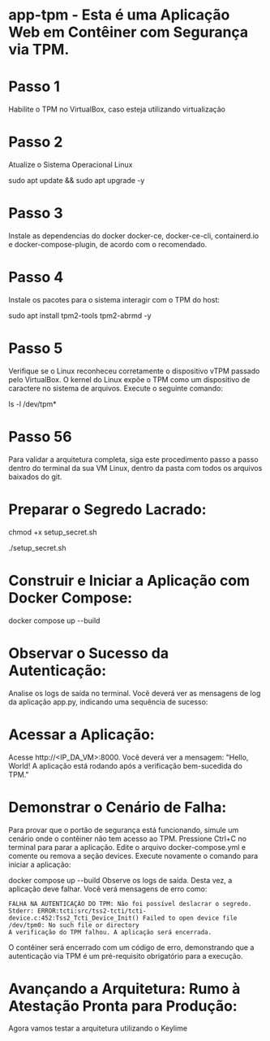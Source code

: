 #  app-tpm - Esta é uma Aplicação Web em Contêiner com Segurança via TPM.

# Passo 1 
Habilite o TPM no VirtualBox, caso esteja utilizando virtualização

# Passo 2
Atualize o Sistema Operacional Linux

sudo apt update && sudo apt upgrade -y

# Passo 3
Instale as dependencias do docker docker-ce, docker-ce-cli, containerd.io e docker-compose-plugin, de acordo com o recomendado.

# Passo 4
Instale os pacotes para o sistema interagir com o TPM do host:

sudo apt install tpm2-tools tpm2-abrmd -y

# Passo 5 
Verifique se o Linux reconheceu corretamente o dispositivo vTPM passado pelo VirtualBox. 
O kernel do Linux expõe o TPM como um dispositivo de caractere no sistema de arquivos. 
Execute o seguinte comando:

ls -l /dev/tpm*

# Passo 56
Para validar a arquitetura completa, siga este procedimento passo a passo dentro do terminal da sua VM Linux, dentro da pasta com todos os arquivos baixados do git.
# Preparar o Segredo Lacrado: 
  chmod +x setup_secret.sh
  
  ./setup_secret.sh
# Construir e Iniciar a Aplicação com Docker Compose: 
 
  docker compose up --build
# Observar o Sucesso da Autenticação:
Analise os logs de saída no terminal. Você deverá ver as mensagens de log da aplicação app.py, indicando uma sequência de sucesso:

# Acessar a Aplicação:
Acesse http://<IP_DA_VM>:8000. 
Você deverá ver a mensagem: "Hello, World! A aplicação está rodando após a verificação bem-sucedida do TPM."

# Demonstrar o Cenário de Falha:
Para provar que o portão de segurança está funcionando, simule um cenário onde o contêiner não tem acesso ao TPM.
Pressione Ctrl+C no terminal para parar a aplicação.
Edite o arquivo docker-compose.yml e comente ou remova a seção devices.
Execute novamente o comando para iniciar a aplicação:

docker compose up --build
Observe os logs de saída. Desta vez, a aplicação deve falhar. Você verá mensagens de erro como:

    FALHA NA AUTENTICAÇÃO DO TPM: Não foi possível deslacrar o segredo.
    Stderr: ERROR:tcti:src/tss2-tcti/tcti-device.c:452:Tss2_Tcti_Device_Init() Failed to open device file /dev/tpm0: No such file or directory
    A verificação do TPM falhou. A aplicação será encerrada.
O contêiner será encerrado com um código de erro, demonstrando que a autenticação via TPM é um pré-requisito obrigatório para a execução.

# Avançando a Arquitetura: Rumo à Atestação Pronta para Produção:
Agora vamos testar a arquitetura utilizando o Keylime

